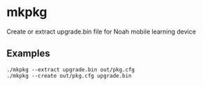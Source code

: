# mkpkg
Create or extract upgrade.bin file for Noah mobile learning device

## Examples

```
./mkpkg --extract upgrade.bin out/pkg.cfg
./mkpkg --create out/pkg.cfg upgrade.bin
```
